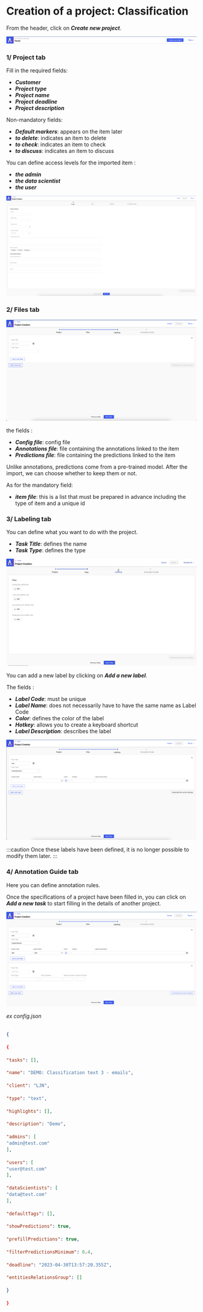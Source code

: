 # Creation of a project: Classification

From the header, click on **_Create new project_**.

![Screenshot 1-1](../../../assets/screenshot-1-1.png)

### 1/ Project tab

Fill in the required fields:

- **_Customer_**
- **_Project type_**
- **_Project name_**
- **_Project deadline_**
- **_Project description_**

Non-mandatory fields:

- **_Default markers_**: appears on the item later
- **_to delete_**: indicates an item to delete
- **_to check_**: indicates an item to check
- **_to discuss_**: indicates an item to discuss

You can define access levels for the imported item :

- **_the admin_**
- **_the data scientist_**
- **_the user_**

![Screenshot 1-2](../../../assets/screenshot-1-2.png)

### 2/ Files tab

![Screenshot 1-3](../../../assets/screenshot-1-3.png)

the fields :

- **_Config file_**: config file
- **_Annotations file_**: file containing the annotations linked to the item
- **_Predictions file_**: file containing the predictions linked to the item

Unlike annotations, predictions come from a pre-trained model. After the import, we can choose whether to keep them or not.

As for the mandatory field:

- **_item file_**: this is a list that must be prepared in advance including the type of item and a unique id

### 3/ Labeling tab

You can define what you want to do with the project.

- **_Task Title_**: defines the name
- **_Task Type_**: defines the type

![Screenshot 1-4](../../../assets/screenshot-1-4.png)

You can add a new label by clicking on **_Add a new label_**.

The fields :

- **_Label Code_**: must be unique
- **_Label Name_**: does not necessarily have to have the same name as Label Code
- **_Color_**: defines the color of the label
- **_Hotkey_**: allows you to create a keyboard shortcut
- **_Label Description_**: describes the label

![Screenshot 1-5](../../../assets/screenshot-1-5.png)

:::caution
Once these labels have been defined, it is no longer possible to modify them later.
:::

### 4/ Annotation Guide tab

Here you can define annotation rules.

Once the specifications of a project have been filled in, you can click on **_Add a new task_** to start filling in the details of another project.

![Screenshot 1-6](../../../assets/screenshot-1-6.png)

_ex config.json_

```json

{

{

"tasks": [],

"name": "DEMO: Classification text 3 - emails",

"client": "LJN",

"type": "text",

"highlights": [],

"description": "Demo",

"admins": [
"admin@test.com"
],

"users": [
"user@test.com"
],

"dataScientists": [
"data@test.com"
],

"defaultTags": [],

"showPredictions": true,

"prefillPredictions": true,

"filterPredictionsMinimum": 0.4,

"deadline": "2023-04-30T13:57:20.355Z",

"entitiesRelationsGroup": []

}

}
```
